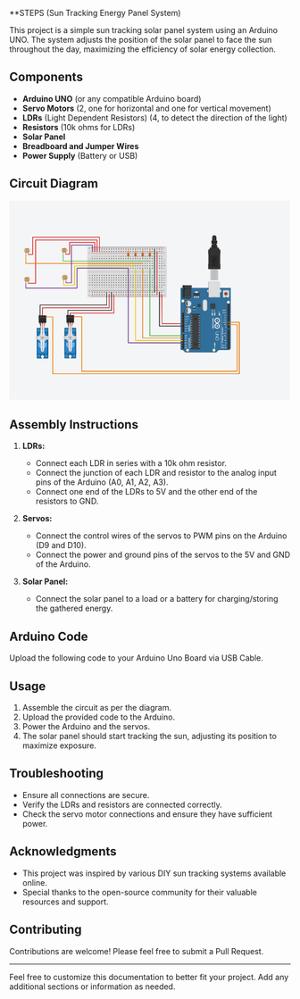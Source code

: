 **STEPS (Sun Tracking Energy Panel System)

This project is a simple sun tracking solar panel system using an Arduino UNO. The system adjusts the position of the solar panel to face the sun throughout the day, maximizing the efficiency of solar energy collection.

## Components

- **Arduino UNO** (or any compatible Arduino board)
- **Servo Motors** (2, one for horizontal and one for vertical movement)
- **LDRs** (Light Dependent Resistors) (4, to detect the direction of the light)
- **Resistors** (10k ohms for LDRs)
- **Solar Panel**
- **Breadboard and Jumper Wires**
- **Power Supply** (Battery or USB)

## Circuit Diagram

![Circuit Diagram](Circuit_diagram.png)

## Assembly Instructions

1. **LDRs:**
    - Connect each LDR in series with a 10k ohm resistor.
    - Connect the junction of each LDR and resistor to the analog input pins of the Arduino (A0, A1, A2, A3).
    - Connect one end of the LDRs to 5V and the other end of the resistors to GND.

2. **Servos:**
    - Connect the control wires of the servos to PWM pins on the Arduino (D9 and D10).
    - Connect the power and ground pins of the servos to the 5V and GND of the Arduino.

3. **Solar Panel:**
    - Connect the solar panel to a load or a battery for charging/storing the gathered energy.

## Arduino Code

Upload the following code to your Arduino Uno Board via USB Cable.

## Usage

1. Assemble the circuit as per the diagram.
2. Upload the provided code to the Arduino.
3. Power the Arduino and the servos.
4. The solar panel should start tracking the sun, adjusting its position to maximize exposure.

## Troubleshooting

- Ensure all connections are secure.
- Verify the LDRs and resistors are connected correctly.
- Check the servo motor connections and ensure they have sufficient power.

## Acknowledgments

- This project was inspired by various DIY sun tracking systems available online.
- Special thanks to the open-source community for their valuable resources and support.

## Contributing

Contributions are welcome! Please feel free to submit a Pull Request.

---

Feel free to customize this documentation to better fit your project. Add any additional sections or information as needed.

